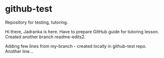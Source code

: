 # github-test
Repository for testing, tutoring.

Hi there,
Jadranka is here. Have to prepare GitHub guide for tutoring lesson.
Created another branch readme-edits2.

Adding few lines from my-branch - created locally in github-test repo.
Another line...
